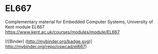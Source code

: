 # EL667
Complementary material for  Embedded Computer Systems, University of Kent module EL667 https://www.kent.ac.uk/courses/modules/module/EL667

[![Binder]
(http://mybinder.org/badge.svg)]
http://mybinder.org/repo/oswcad/el667)
